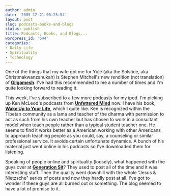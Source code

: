 ```yaml
---
author: admin
date: '2005-12-21 00:25:54'
layout: post
slug: podcasts-books-and-blogs
status: publish
title: Podcasts, Books, and Blogs...
wordpress_id: '644'
categories:
- Daily Life
- Spirituality
- Technology
---
```

One of the things that my wife got me for Yule (aka the Solstice, aka  Christmakwanzanukah) is Stephen Mitchell's new rendition (not translation) of <strong> <a href="http://www.amazon.com/gp/product/074326164X">Gilgamesh</a></strong>. I've  had this recommended to me a number of times and I'm quite looking forward to  reading it.

This week, I've subscribed to a few more podcasts for my ipod. I'm picking up  Ken McLeod's podcasts from <strong> <a href="http://www.unfetteredmind.org/resources/audio.php">Unfettered Mind</a></strong>  now. I have his book, <strong><a href="http://www.amazon.com/gp/product/0062516809"> Wake Up to Your Life</a></strong>, which I quite like. Ken is recognized within the  Tibetan community as a lama and teacher of the dharma with permission to act as  such from his own teacher but has chosen to work in a consultant model when  teach people rather than a typical student teacher one. He seems to find it  works better as a American working with other Americans to approach teaching  people as you could, say, a counseling or similar professional service. It  avoids certain unfortunate dynamics. A bunch of his material just went online in  his podcasts so I've downloaded them for listening.

Speaking of people online and spirituality (loosely), what happened with the  guys over at <strong><a href="http://www.generationsit.org/">Generation Sit</a></strong>?  They used to post all of the time and it was interesting stuff. Then the quality  went downhill with the whole "Jesus & Nietzsche" series of posts and now they  hardly post at all. I've got to wonder if these guys are all burned out or  something. The blog seemed to have a lot of promise to it.
